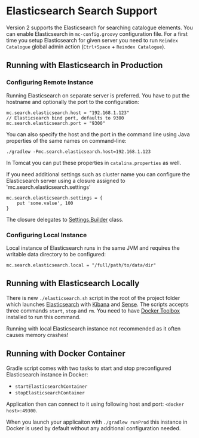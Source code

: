 Elasticsearch Search Support
====================
Version 2 supports the Elasticsearch for searching catalogue elements. You can enable Elasticsearch in `mc-config.groovy` configuration file. For a first time you setup Elasticsearch for given server you need to run `Reindex Catalogue` global admin action (`Ctrl+Space` + `Reindex Catalogue`).

## Running with Elasticsearch in Production

### Configuring Remote Instance

Running Elasticsearch on separate server is preferred. You have to put
the hostname and optionally the port to the configuration:

```
mc.search.elasticsearch.host = "192.168.1.123"
// Elasticsearch bind port, defaults to 9300
mc.search.elasticsearch.port = "9300"
```

You can also specify the host and the port in the command line using Java properties of the same names on command-line:

`./gradlew -Pmc.search.elasticsearch.host=192.168.1.123`

In Tomcat you can put these properties in `catalina.properties` as well.

If you need additional settings such as cluster name you can configure
the Elasticsearch server using a closure assigned to 'mc.search.elasticsearch.settings'

```
mc.search.elasticsearch.settings = {
    put 'some.value', 100
}
```

The closure delegates to [Settings.Builder](https://github.com/elastic/elasticsearch/blob/master/core/src/main/java/org/elasticsearch/common/settings/Settings.java) class.

### Configuring Local Instance


Local instance of Elasticsearch runs in the same JVM and requires the writable data directory to be configured:

```
mc.search.elasticsearch.local = "/full/path/to/data/dir"
```

## Running with Elasticsearch Locally

There is new `./elasticsearch.sh` script in the root of the project folder which launches [Elasticsearch](https://www.elastic.co/) with [Kibana](https://www.elastic.co/products/kibana)
and [Sense](https://github.com/elastic/sense). The scripts accepts three commands `start`, `stop` and `rm`. You need to have [Docker Toolbox](https://www.docker.com/docker-toolbox) installed to run this command.

Running with local Elasticsearch instance not recommended as it often causes memory crashes!

## Running with Docker Container
 
Gradle script comes with two tasks to start and stop preconfigured Elasticsearch instance
in Docker:
*  `startElasticsearchContainer`
*  `stopElasticsearchContainer`

Application then can connect to it using following host and port: `<docker host>:49300`.

When you launch your applicaiton with `./gradlew runProd` this instance in Docker is used by default without any additional configuration needed.








